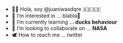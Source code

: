 - 🐻‍❄️ Hola, soy @juaniwasdqre 🇸🇪🇸🇪
- 👀 I’m interested in ... blabla🧉
- 🥸 I’m currently learning ... **ducks behaviour**
- 🐌 I’m looking to collaborate on ... **NASA**
- 🕊️ How to reach me ... twitter

<!---
juaniwasdqre/juaniwasdqre is a ✨ special ✨ repository because its `README.md` (this file) appears on your GitHub profile.
You can click the Preview link to take a look at your changes.
--->
